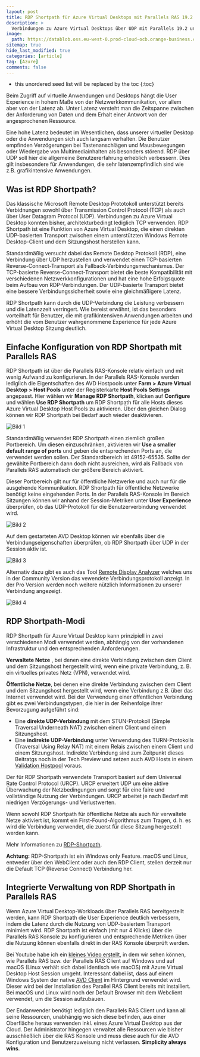 ```yaml
---
layout: post
title: RDP Shortpath für Azure Virtual Desktops mit Parallels RAS 19.2
description: >
  Verbindungen zu Azure Virtual Desktops über UDP mit Parallels 19.2 und RDP Shortpath verwenden.
image: 
  path: https://datablob.oss.eu-west-0.prod-cloud-ocb.orange-business.com/images/rdp-shortpath-avd1920.png
sitemap: true
hide_last_modified: true
categories: [article]
tag: [Azure]
comments: false
---
```


* this unordered seed list will be replaced by the toc
{:toc}

Beim Zugriff auf virtuelle Anwendungen und Desktops hängt die User Experience in hohem Maße von der Netzwerkkommunikation, vor allem aber von der Latenz ab. Unter Latenz versteht man die Zeitspanne zwischen der Anforderung von Daten und dem Erhalt einer Antwort von der angesprochenen Ressource.

Eine hohe Latenz bedeutet im Wesentlichen, dass unserer virtueller Desktop oder die Anwendungen sich auch langsam verhalten. Die Benutzer empfinden Verzögerungen bei Tastenanschlägen und Mausbewegungen oder Wiedergabe von Multimediainhalten als besonders störend.  RDP über UDP soll hier die allgemeine Benutzererfahrung erheblich verbessern. Dies gilt insbesondere für Anwendungen, die sehr latenzempfindlich sind wie z.B. grafikintensive Anwendungen.

## Was ist RDP Shortpath?

Das klassische Microsoft Remote Desktop Prototokoll unterstützt bereits Verbidnungen sowohl über Transmission Control Protocol (TCP) als auch über User Datagram Protocol (UDP). Verbindungen zu Azure Virtual Desktop konnten bisher, architekturbedingt lediglich TCP verwenden. RDP Shortpath ist eine Funktion von Azure Virtual Desktop, die einen direkten UDP-basierten Transport zwischen einem unterstützten Windows Remote Desktop-Client und dem Sitzungshost herstellen kann.

Standardmäßig versucht dabei das Remote Desktop Protokoll (RDP), eine Verbindung über UDP herzustellen und verwendet einen TCP-basierten Reverse-Connect-Transport als Fallback-Verbindungsmechanismus. Der TCP-basierte Reverse-Connect-Transport bietet die beste Kompatibilität mit verschiedenen Netzwerkkonfigurationen und hat eine hohe Erfolgsquote beim Aufbau von RDP-Verbindungen. Der UDP-basierte Transport bietet eine bessere Verbindungssicherheit sowie eine gleichmäßigere Latenz.

RDP Shortpath kann durch die UDP-Verbindung die Leistung verbessern und die Latenzzeit verringert. Wie bereist erwähnt, ist das besonders vorteilhaft für Benutzer, die mit grafikintensiven Anwendungen arbeiten und erhöht die vom Benutzer wahrgenommene Experience für jede Azure Virtual Desktop Sitzung deutlich.

## Einfache Konfiguration von RDP Shortpath mit Parallels RAS

RDP Shortpath ist über die Parallels RAS-Konsole relativ einfach und mit wenig Aufwand zu konfigurieren. In der Parallels RAS-Konsole werden lediglich die Eigentschaften des AVD Hostpools unter **Farm > Azure Virtual Desktop > Host Pools**  unter der Registerkarte **Host Pools Settings** angepasst. Hier wählen wir **Manage RDP Shortpath**, klicken auf **Configure** und wählen **Use RDP Shortpath** um RDP Shortpath für alle Hosts dieses Azure Virtual Desktop Host Pools zu aktivieren. Über den gleichen Dialog können wir RDP Shortpath bei Bedarf auch wieder deaktivieren.

![Bild 1](https://datablob.oss.eu-west-0.prod-cloud-ocb.orange-business.com/images/AVD-RAS192-1.png)

Standardmäßig verwendet RDP Shortpath einen ziemlich großen Portbereich. Um diesen einzuschränken, aktivieren wir **Use a smaller default range of ports** und geben die entsprechenden Ports an, die verwendet werden sollen. Der Standardbereich ist 49152-65535. Sollte der gewählte Portbereich dann doch nicht ausreichen, wird als Fallback von Parallels RAS automatisch der größere Bereich aktiviert.

Dieser Portbereich gilt nur für öffentliche Netzwerke und auch nur für die ausgehende Kommunikation. RDP Shortpath für öffentliche Netzwerke benötigt keine eingehenden Ports. In der Parallels RAS-Konsole im Bereich Sitzungen können wir anhand der Session-Metriken unter **User Experience** überprüfen, ob das UDP-Protokoll für die Benutzerverbindung verwendet wird.

![Bild 2](https://datablob.oss.eu-west-0.prod-cloud-ocb.orange-business.com/images/AVD-RAS192-2.png)

Auf dem gestarteten AVD Desktop können wir ebenfalls über die Verbindungseigenschaften überprüfen, ob RDP Shortpath über UDP in der Session aktiv ist.

![Bild 3](https://datablob.oss.eu-west-0.prod-cloud-ocb.orange-business.com/images/AVD-RAS192-3.png)

Alternativ dazu gibt es auch das Tool [Remote Display Analyzer](https://rdanalyzer.com/) welches uns in der Community Version das vewendete Verbindungsprotokoll anzeigt. In der Pro Version werden noch weitere nützlich Informationen zu unserer Verbindung angezeigt.

![Bild 4](https://datablob.oss.eu-west-0.prod-cloud-ocb.orange-business.com/images/AVD-RAS192-4.png)

## RDP Shortpath-Modi

RDP Shortpath für Azure Virtual Desktop kann prinzipiell in zwei verschiedenen Modi verwendet werden, abhängig von der vorhandenen Infrastruktur und den entsprechenden Anforderungen.

**Verwaltete Netze** , bei denen eine direkte Verbindung zwischen dem Client und dem Sitzungshost hergestellt wird, wenn eine private Verbindung, z. B. ein virtuelles privates Netz (VPN), verwendet wird.

**Öffentliche Netze**, bei denen eine direkte Verbindung zwischen dem Client und dem Sitzungshost hergestellt wird, wenn eine Verbindung z.B. über das Internet verwendet wird. Bei der Verwendung einer öffentlichen Verbindung gibt es zwei Verbindungstypen, die hier in der Reihenfolge ihrer Bevorzugung aufgeführt sind:

* Eine **direkte UDP-Verbindung** mit dem STUN-Protokoll (Simple Traversal Underneath NAT) zwischen einem Client und einem Sitzungshost.
* Eine **indirekte UDP-Verbindung** unter Verwendung des TURN-Protokolls (Traversal Using Relay NAT) mit einem Relais zwischen einem Client und einem Sitzungshost. Indirekte Verbindung sind zum Zeitpunkt dieses Beitratgs noch in der Tech Preview und setzen auch AVD Hosts in einem [Validation Hostpool](https://learn.microsoft.com/en-us/azure/virtual-desktop/create-validation-host-pool#define-your-host-pool-as-a-validation-host-pool) voraus.

Der für RDP Shortpath verwendete Transport basiert auf dem Universal Rate Control Protocol (URCP). URCP erweitert UDP um eine aktive Überwachung der Netzbedingungen und sorgt für eine faire und vollständige Nutzung der Verbindungen. URCP arbeitet je nach Bedarf mit niedrigen Verzögerungs- und Verlustwerten.

Wenn sowohl RDP Shortpath für öffentliche Netze als auch für verwaltete Netze aktiviert ist, kommt ein First-Found-Algorithmus zum Tragen, d. h. es wird die Verbindung verwendet, die zuerst für diese Sitzung hergestellt werden kann.

Mehr Informationen zu [RDP-Shortpath](https://learn.microsoft.com/en-us/azure/virtual-desktop/rdp-shortpath).

**Achtung:** RDP-Shortpath ist ein Windows only Feature. macOS und Linux, entweder über den WebClient oder auch den RDP Client, stellen derzeit nur die Default TCP (Reverse Connect) Verbindung her.

## Integrierte Verwaltung von RDP Shortpath in Parallels RAS

Wenn Azure Virtual Desktop-Workloads über Parallels RAS bereitgestellt werden, kann RDP Shortpath die User Experience deutlich verbessern, indem die Latenz durch die Nutzung von UDP-basiertem Transport minimiert wird. RDP Shortpath ist einfach (mit nur 4 Klicks) über die Parallels RAS Konsole zu konfigurieren und entsprechende Metriken über die Nutzung können ebenfalls direkt in der RAS Konsole überprüft werden.

Bei Youtube habe ich ein [kleines Video erstellt](https://youtu.be/ebQA84uPMuU), in dem wir sehen können, wie Parallels RAS bzw. der Parallels RAS Client auf Windows und auf macOS (Linux verhält sich dabei identisch wie macOS) mit Azure Virtual Desktop Host Session umgeht. Interessant dabei ist, dass auf einem Windows System der native [AVD Client](https://learn.microsoft.com/de-de/azure/virtual-desktop/users/remote-desktop-clients-overview) im Hintergrund verwendet wird. Dieser wird bei der Installation des Parallel RAS Client bereits mit installiert. Bei macOS und Linux wird noch der Default Browser mit dem Webclient verwendet, um die Session aufzubauen.

Der Endanwender benötigt lediglich den Parallels RAS Client und kann all seine Ressourcen, unabhängig wo sich diese befinden, aus einer Oberfläche heraus verwenden inkl. eines Azure Virtual Desktop aus der Cloud. Der Administrator hingegen verwaltet alle Ressourcen wie bisher ausschließlich über die RAS Konsole und muss diese auch für die AVD Konfiguration und Benutzerzuweisung nicht verlassen. **Simplicity always wins**.
